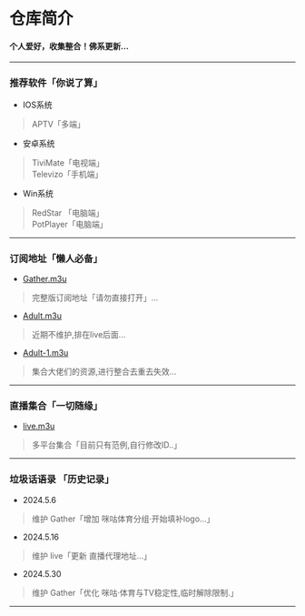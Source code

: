 
# 仓库简介
#### 个人爱好，收集整合！佛系更新…
---
### 推荐软件「你说了算」  
* IOS系统  
>APTV「多端」
* 安卓系统  
>TiviMate「电视端」  
>Televizo「手机端」  
* Win系统   
>RedStar 「电脑端」  
>PotPlayer「电脑端」  
---
### 订阅地址「懒人必备」 
* [Gather.m3u](https://yang-1989.eu.org/m3u/Gather)
> 完整版订阅地址「请勿直接打开」...
* [Adult.m3u](https://yang-1989.eu.org/m3u/Adult)
> 近期不维护,排在live后面...
* [Adult-1.m3u](https://yang-1989.eu.org/m3u/Adult-1)
> 集合大佬们的资源,进行整合去重去失效...
---
### 直播集合「一切随缘」   
* [live.m3u](https://yang-1989.eu.org/m3u/live)  
>多平台集合「目前只有范例,自行修改ID..」
---
### 垃圾话语录 「历史记录」   
* 2024.5.6  
>维护 Gather「增加 咪咕体育分组·开始填补logo...」  
* 2024.5.16  
>维护 live「更新 直播代理地址...」  
* 2024.5.30  
>维护 Gather「优化 咪咕·体育与TV稳定性,临时解除限制.」 
---
